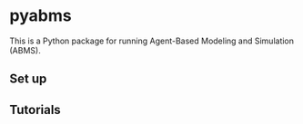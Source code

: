 # pyabms
This is a Python package for running Agent-Based Modeling and Simulation (ABMS).

## Set up

## Tutorials

